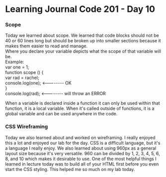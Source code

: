 # Learning Journal Code 201 - Day 10

### Scope
Today we learned about scope. We learned that code blocks should not be 40 or 60 lines long but should be broken up into smaller sections because it makes them easier to read and manage.<br>
Where you declare your variable depicts what the scope of that variable will be. <br>
Example:<br>
var one = 1;<br>
function scope () {<br>
  var rad = rachel;<br>
  console.log(one);  <-------- OK<br>
}<br>
console.log(rad);  <-------- will throw an ERROR

When a variable is declared inside a function it can only be used within that function, it is a local variable. When it's called outside of functions, it is a global variable and can be used anywhere in the code.

### CSS Wireframing
Today we also learned about and worked on wireframing. I really enjoyed this a lot and enjoyed our lab for the day. CSS is a difficult language, but it's a language I really enjoy. We also learned about using 960px as a general layout size because it's very versatile. 960 can be divided by 1, 2, 3, 4, 5, 6, 8, and 10 which makes it desirable to use. One of the most helpful things I learned in lecture today was to build all of your HTML first before you even start the CSS styling. This helped me so much on my lab today.
